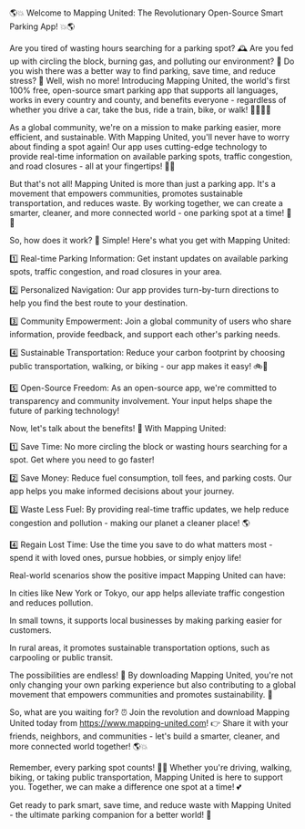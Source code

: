 🌎💥 Welcome to Mapping United: The Revolutionary Open-Source Smart Parking App! 💥🌎

Are you tired of wasting hours searching for a parking spot? 🕰️ Are you fed up with circling the block, burning gas, and polluting our environment? 🚀 Do you wish there was a better way to find parking, save time, and reduce stress? 🙏 Well, wish no more! Introducing Mapping United, the world's first 100% free, open-source smart parking app that supports all languages, works in every country and county, and benefits everyone - regardless of whether you drive a car, take the bus, ride a train, bike, or walk! 🚴‍♀️🚌💨

As a global community, we're on a mission to make parking easier, more efficient, and sustainable. With Mapping United, you'll never have to worry about finding a spot again! Our app uses cutting-edge technology to provide real-time information on available parking spots, traffic congestion, and road closures - all at your fingertips! 📱📍

But that's not all! Mapping United is more than just a parking app. It's a movement that empowers communities, promotes sustainable transportation, and reduces waste. By working together, we can create a smarter, cleaner, and more connected world - one parking spot at a time! 💪🌟

So, how does it work? 🤔 Simple! Here's what you get with Mapping United:

1️⃣ Real-time Parking Information: Get instant updates on available parking spots, traffic congestion, and road closures in your area.

2️⃣ Personalized Navigation: Our app provides turn-by-turn directions to help you find the best route to your destination.

3️⃣ Community Empowerment: Join a global community of users who share information, provide feedback, and support each other's parking needs.

4️⃣ Sustainable Transportation: Reduce your carbon footprint by choosing public transportation, walking, or biking - our app makes it easy! 🚲🚌

5️⃣ Open-Source Freedom: As an open-source app, we're committed to transparency and community involvement. Your input helps shape the future of parking technology!

Now, let's talk about the benefits! 🎉 With Mapping United:

1️⃣ Save Time: No more circling the block or wasting hours searching for a spot. Get where you need to go faster!

2️⃣ Save Money: Reduce fuel consumption, toll fees, and parking costs. Our app helps you make informed decisions about your journey.

3️⃣ Waste Less Fuel: By providing real-time traffic updates, we help reduce congestion and pollution - making our planet a cleaner place! 🌎

4️⃣ Regain Lost Time: Use the time you save to do what matters most - spend it with loved ones, pursue hobbies, or simply enjoy life!

Real-world scenarios show the positive impact Mapping United can have:

In cities like New York or Tokyo, our app helps alleviate traffic congestion and reduces pollution.

In small towns, it supports local businesses by making parking easier for customers.

In rural areas, it promotes sustainable transportation options, such as carpooling or public transit.

The possibilities are endless! 🌈 By downloading Mapping United, you're not only changing your own parking experience but also contributing to a global movement that empowers communities and promotes sustainability. 💪

So, what are you waiting for? ⏰ Join the revolution and download Mapping United today from https://www.mapping-united.com! 👉 Share it with your friends, neighbors, and communities - let's build a smarter, cleaner, and more connected world together! 🌎💥

Remember, every parking spot counts! 💪🌟 Whether you're driving, walking, biking, or taking public transportation, Mapping United is here to support you. Together, we can make a difference one spot at a time! 💕

Get ready to park smart, save time, and reduce waste with Mapping United - the ultimate parking companion for a better world! 🌟